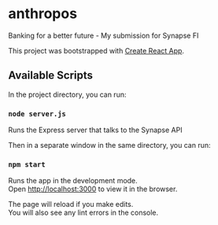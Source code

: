 # anthropos
Banking for a better future - My submission for Synapse FI

This project was bootstrapped with [Create React App](https://github.com/facebook/create-react-app).

## Available Scripts

In the project directory, you can run:

### `node server.js`

Runs the Express server that talks to the Synapse API

Then in a separate window in the same directory, you can run:

### `npm start`

Runs the app in the development mode.<br>
Open [http://localhost:3000](http://localhost:3000) to view it in the browser.

The page will reload if you make edits.<br>
You will also see any lint errors in the console.

